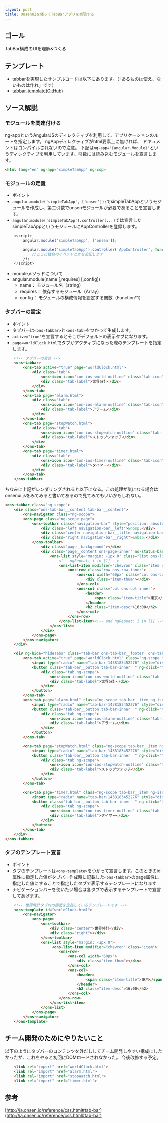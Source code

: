 ```yaml
---
layout: post
title: OnsenUIを使ってTabBarアプリを実現する
---
```


## ゴール
TabBar構成のUIを理解&つくる

## テンプレート
* tabbarを実現したサンプルコードは以下にあります。（「あるものは使え、ないものは作れ」です）
 * [tabbar-template(GitHub)](https://github.com/ffa500/tabbar-template)

## ソース解説
### モジュールを関連付ける
ng-appというAngularJSのディレクティブを利用して、アプリケーションのルートを指定します。
ngAppディレクティブがhtml要素上に無ければ、 ドキュメントはコンパイルされないので注意。
下記は`ng-app="{angular.Module}"`というディレクティブを利用しています。引数には読み込むモジュールを宣言します。


```html
<html lang="en" ng-app="simpleTabApp" ng-csp>

```

### モジュールの定義
* ポイント
 * `angular.module('simpleTabApp', ['onsen']);`でsimpleTabAppというモジュールを作成し、第二引数でonsenモジュールが必要であることを宣言します。
 * `angular.module('simpleTabApp').controller(...)`では宣言したsimpleTabAppというモジュールにAppControllerを登録します。

```javascript
    <script>
        angular.module('simpleTabApp', ['onsen']);

        angular.module('simpleTabApp').controller('AppController', function ($scope) {
            //ここに独自のイベントとかを追記します
        });
    </script>
```

* moduleメソッドについて
 * angular.module(name [,requires] [,config])
   * name： モジュール名（string）
   * requires： 依存するモジュール（Array<string>）
   * config： モジュールの構成情報を設定する関数（Function*1）

### タブバーの設定
* ポイント
 * タブバーは`<ons-tabbar>`と`<ons-tab>`をつかって生成します。
 * `active="true"`を宣言するとそこがデフォルトの表示タブになります。
 * `page=worldClock.html`でタブがアクティブになった際のテンプレートを指定します。


```html
    <!-- タブバーの宣言 -->
    <ons-tabbar>
        <ons-tab active="true" page="worldClock.html">
            <div class="tab">
                <ons-icon icon="ion-ios-world-outline" class="tab-icon"></ons-icon>
                <div class="tab-label">世界時計</div>
            </div>
        </ons-tab>
        <ons-tab page="alarm.html">
            <div class="tab">
                <ons-icon icon="ion-ios-alarm-outline" class="tab-icon"></ons-icon>
                <div class="tab-label">アラーム</div>
            </div>
        </ons-tab>
        <ons-tab page="stopWatch.html">
            <div class="tab">
                <ons-icon icon="ion-ios-stopwatch-outline" class="tab-icon"></ons-icon>
                <div class="tab-label">ストップウォッチ</div>
            </div>
        </ons-tab>
        <ons-tab page="timer.html">
            <div class="tab">
                <ons-icon icon="ion-ios-timer-outline" class="tab-icon"></ons-icon>
                <div class="tab-label">タイマー</div>
            </div>
        </ons-tab>
    </ons-tabbar>
```

ちなみに上記がレンダリングされると以下になる。この処理が気になる場合はonsenui.jsをみてみると書いてあるので見てみてもいいかもしれない。


```html
<ons-tabbar class="ng-scope">
	<div class="ons-tab-bar__content tab-bar__content">
		<ons-navigator class="ng-scope">
		<ons-page class="ng-scope page">
			<ons-toolbar class="navigation-bar" style="position: absolute; z-index: 10000; left: 0px; right: 0px; top: 0px;">
				<div class="left navigation-bar__left">&nbsp;</div>
				<div class="center navigation-bar__title navigation-bar__center">世界時計</div>
				<div class="right navigation-bar__right">&nbsp;</div>
			</ons-toolbar>
				<div class="page__background"></div>
				<div class="page__content ons-page-inner" no-status-bar-fill="">
					<ons-list style="margin: -1px 0" class="list ons-list-inner">
                     	<!-- ngRepeat: i in [1] -->
                     	<ons-list-item modifier="chevron" class="item ng-scope list__item ons-list-item-inner list__item--chevron" ng-repeat="i in [1]" ng-click="showDetail()">
                        	<ons-row class="row ons-row-inner">
                            	<ons-col width="60px" class="col ons-col-inner" style="-webkit-box-flex: 0; flex: 0 0 60px; max-width: 60px;">
                                	<div class="item-thum"></div>
                            	</ons-col>
                            	<ons-col class="col ons-col-inner">
                            	    <header>
                                    	<span class="item-title">東京</span>
                                	</header>
                                	<h2 class="item-desc">16:00</h2>
                            	</ons-col>
                        	</ons-row>
                    	</ons-list-item><!-- end ngRepeat: i in [1] -->
                	</ons-list>
				</div>
			</ons-page>
		</ons-navigator>
	</div>

	<div ng-hide="hideTabs" class="tab-bar ons-tab-bar__footer  ons-tabbar-inner">
        <ons-tab active="true" page="worldClock.html" class="ng-scope tab-bar__item ng-isolate-scope active">
        	<input type="radio" name="tab-bar-1438183452276" style="display: none">
			<button class="tab-bar__button tab-bar-inner  " ng-click="tryToChange()">
            	<div class="tab ng-scope">
                	<ons-icon icon="ion-ios-world-outline" class="tab-icon ons-icon ons-icon--ion ion-ios-world-outline fa-lg"></ons-icon>
                	<div class="tab-label">世界時計</div>
            	</div>
        	</button>
		</ons-tab>
        <ons-tab page="alarm.html" class="ng-scope tab-bar__item ng-isolate-scope">
        	<input type="radio" name="tab-bar-1438183452276" style="display: none">
			<button class="tab-bar__button tab-bar-inner  " ng-click="tryToChange()">
            	<div class="tab ng-scope">
            	    <ons-icon icon="ion-ios-alarm-outline" class="tab-icon ons-icon ons-icon--ion ion-ios-alarm-outline fa-lg"></ons-icon>
        	        <div class="tab-label">アラーム</div>
    	        </div>
	        </button>
		</ons-tab>

        <ons-tab page="stopWatch.html" class="ng-scope tab-bar__item ng-isolate-scope">
        	<input type="radio" name="tab-bar-1438183452276" style="display: none">
			<button class="tab-bar__button tab-bar-inner  " ng-click="tryToChange()">
            	<div class="tab ng-scope">
                	<ons-icon icon="ion-ios-stopwatch-outline" class="tab-icon ons-icon ons-icon--ion ion-ios-stopwatch-outline fa-lg"></ons-icon>
                	<div class="tab-label">ストップウォッチ</div>
            	</div>
        	</button>
		</ons-tab>

        <ons-tab page="timer.html" class="ng-scope tab-bar__item ng-isolate-scope">
        	<input type="radio" name="tab-bar-1438183452276" style="display: none">
			<button class="tab-bar__button tab-bar-inner  " ng-click="tryToChange()">
            	<div class="tab ng-scope">
            		<ons-icon icon="ion-ios-timer-outline" class="tab-icon ons-icon ons-icon--ion ion-ios-timer-outline fa-lg"></ons-icon>
        	    	<div class="tab-label">タイマー</div>
            	</div>
        	</button>
		</ons-tab>
	</div>
</ons-tabbar>
```

### タブのテンプレート宣言
* ポイント
 * タブのテンプレートは`<ons-template>`をつかって宣言します。このときのid属性に指定した値がタブバー作成時に記載した`<ons-tabbar>`のpage属性に指定した値にすることで指定したタブで表示するテンプレートになります
 * ナビゲーションバーを使いたい場合は各タブで表示するテンプレートで宣言してあげます。


```html
    <!-- 世界時計タブ内の画面を定義しているテンプレートです -->
    <ons-template id="worldClock.html">
        <ons-navigator>
            <ons-page>
                <ons-toolbar>
                    <div class="center">世界時計</div>
                    <div class="right"></div>
                </ons-toolbar>
                <ons-list style="margin: -1px 0">
                     <ons-list-item modifier="chevron" class="item">
                        <ons-row>
                            <ons-col width="60px">
                                <div class="item-thum"></div>
                            </ons-col>
                            <ons-col>
                                <header>
                                    <span class="item-title">東京</span>
                                </header>
                                <h2 class="item-desc">16:00</h2>
                            </ons-col>
                        </ons-row>
                    </ons-list-item>
                </ons-list>
            </ons-page>
        </ons-navigator>
    </ons-template>
```


## チーム開発のためにやりたいこと
以下のようにタブバーのコンテンツを外だししてチーム開発しやすい構成にしたかったが、これをやると初回にDOMロードされなかった。
今後改修する予定。

```html
    <link rel="import" href="worldClock.html">
    <link rel="import" href="alarm.html">
    <link rel="import" href="stopWatch.html">
    <link rel="import" href="timer.html">
```


## 参考
[http://ja.onsen.io/reference/css.html#tab-bar](http://ja.onsen.io/reference/css.html#tab-bar)

